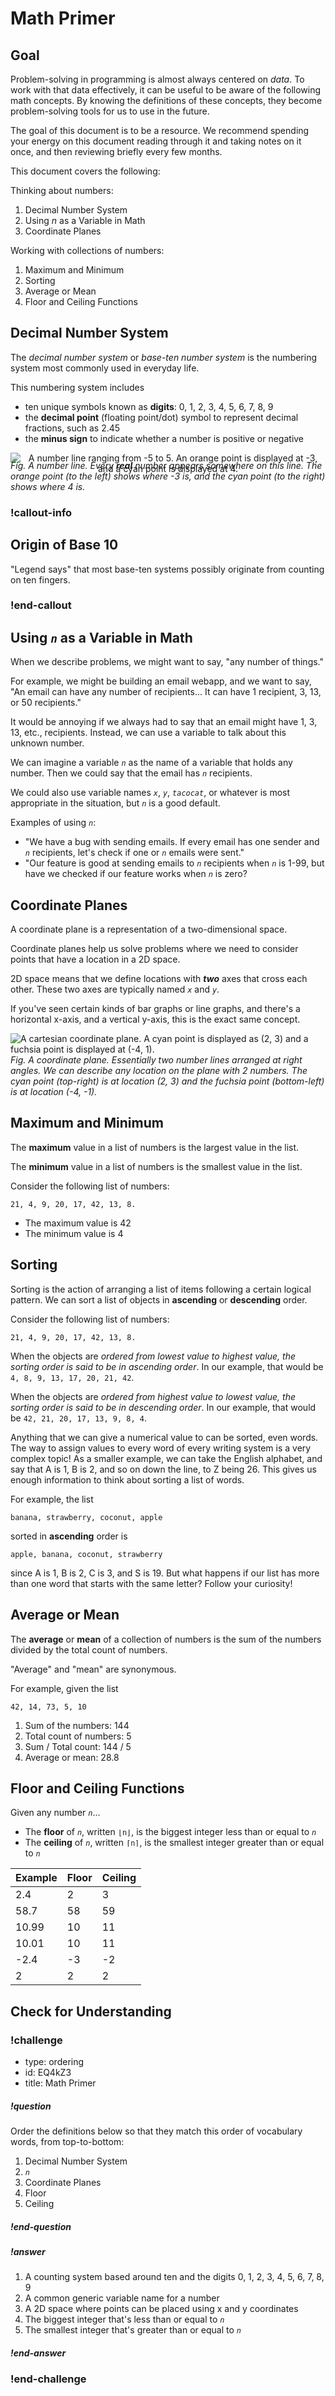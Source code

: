 # Math Primer

## Goal

Problem-solving in programming is almost always centered on _data_. To work with that data effectively, it can be useful to be aware of the following math concepts. By knowing the definitions of these concepts, they become problem-solving tools for us to use in the future.

The goal of this document is to be a resource. We recommend spending your energy on this document reading through it and taking notes on it once, and then reviewing briefly every few months.

This document covers the following:

Thinking about numbers: 

1. Decimal Number System
1. Using _n_ as a Variable in Math
1. Coordinate Planes

Working with collections of numbers:

1. Maximum and Minimum
1. Sorting
1. Average or Mean
1. Floor and Ceiling Functions

## Decimal Number System

The _decimal number system_ or _base-ten number system_ is the numbering system most commonly used in everyday life.

This numbering system includes
* ten unique symbols known as **digits**: 0, 1, 2, 3, 4, 5, 6, 7, 8, 9
* the **decimal point** (floating point/dot) symbol to represent decimal fractions, such as 2.45
* the **minus sign** to indicate whether a number is positive or negative

<div style="max-width: 700px; margin: 0 auto -36px auto; text-align: center;">
<img alt="A number line ranging from -5 to 5.  An orange point is displayed at -3, and a cyan point is displayed at 4." src="../assets/fundamentals-recap_math-primer_number-line.png">
</div>

*Fig. A number line. Every __real__ number appears somewhere on this line. The orange point (to the left) shows where -3 is, and the cyan point (to the right) shows where 4 is.*

### !callout-info

## Origin of Base 10

"Legend says" that most base-ten systems possibly originate from counting on ten fingers.

### !end-callout

## Using _`n`_ as a Variable in Math

When we describe problems, we might want to say, "any number of things."

For example, we might be building an email webapp, and we want to say, "An email can have any number of recipients... It can have 1 recipient, 3, 13, or 50 recipients."

It would be annoying if we always had to say that an email might have 1, 3, 13, etc., recipients. Instead, we can use a variable to talk about this unknown number.

We can imagine a variable _`n`_ as the name of a variable that holds any number. Then we could say that the email has _`n`_ recipients.

We could also use variable names _`x`_, _`y`_, _`tacocat`_, or whatever is most appropriate in the situation, but _`n`_ is a good default.

Examples of using _`n`_:

- "We have a bug with sending emails. If every email has one sender and _`n`_ recipients, let's check if one or _`n`_ emails were sent."
- "Our feature is good at sending emails to _`n`_ recipients when _`n`_ is 1-99, but have we checked if our feature works when _`n`_ is zero?

## Coordinate Planes

A coordinate plane is a representation of a two-dimensional space.

Coordinate planes help us solve problems where we need to consider points that have a location in a 2D space.

2D space means that we define locations with _**two**_ axes that cross each other. These two axes are typically named _`x`_ and _`y`_.

If you've seen certain kinds of bar graphs or line graphs, and there's a horizontal x-axis, and a vertical y-axis, this is the exact same concept.

![A cartesian coordinate plane. A cyan point is displayed as (2, 3) and a fuchsia point is displayed at (-4, 1).](../assets/fundamentals-recap_math-primer_coordinate-plane.png)  
*Fig. A coordinate plane. Essentially two number lines arranged at right angles. We can describe any location on the plane with 2 numbers. The cyan point (top-right) is at location (2, 3) and the fuchsia point (bottom-left) is at location (-4, -1).*

## Maximum and Minimum

The **maximum** value in a list of numbers is the largest value in the list.

The **minimum** value in a list of numbers is the smallest value in the list.

Consider the following list of numbers:

```
21, 4, 9, 20, 17, 42, 13, 8.
```

- The maximum value is 42
- The minimum value is 4

## Sorting

Sorting is the action of arranging a list of items following a certain logical pattern. We can sort a list of objects in **ascending** or **descending** order.

Consider the following list of numbers:

```
21, 4, 9, 20, 17, 42, 13, 8.
```

When the objects are _ordered from lowest value to highest value, the sorting order is said to be in ascending order_. In our example, that would be `4, 8, 9, 13, 17, 20, 21, 42`.

When the objects are _ordered from highest value to lowest value, the sorting order is said to be in descending order_. In our example, that would be `42, 21, 20, 17, 13, 9, 8, 4`.

Anything that we can give a numerical value to can be sorted, even words. The way to assign values to every word of every writing system is a very complex topic! As a smaller example, we can take the English alphabet, and say that A is 1, B is 2, and so on down the line, to Z being 26. This gives us enough information to think about sorting a list of words.

For example, the list

```
banana, strawberry, coconut, apple
```

sorted in **ascending** order is

```
apple, banana, coconut, strawberry
```

since A is 1, B is 2, C is 3, and S is 19. But what happens if our list has more than one word that starts with the same letter? Follow your curiosity!

## Average or Mean

The **average** or **mean** of a collection of numbers is the sum of the numbers divided by the total count of numbers.

"Average" and "mean" are synonymous.

For example, given the list

```
42, 14, 73, 5, 10
```

1. Sum of the numbers: 144
1. Total count of numbers: 5
1. Sum / Total count: 144 / 5
1. Average or mean: 28.8

## Floor and Ceiling Functions

Given any number _`n`_...

- The **floor** of _`n`_, written `⌊n⌋`, is the biggest integer less than or equal to _`n`_
- The **ceiling** of _`n`_, written `⌈n⌉`, is the smallest integer greater than or equal to _`n`_

| Example | Floor | Ceiling |
| ------- | ----- | ------- |
| 2.4     | 2     | 3       |
| 58.7    | 58    | 59      |
| 10.99   | 10    | 11      |
| 10.01   | 10    | 11      |
| -2.4    | -3    | -2      |
| 2       | 2     | 2       |

## Check for Understanding

<!-- Question 1 -->
<!-- prettier-ignore-start -->
### !challenge
* type: ordering
* id: EQ4kZ3
* title: Math Primer
##### !question

Order the definitions below so that they match this order of vocabulary words, from top-to-bottom:

1. Decimal Number System
1. _`n`_
1. Coordinate Planes
1. Floor
1. Ceiling

##### !end-question
##### !answer

1. A counting system based around ten and the digits 0, 1, 2, 3, 4, 5, 6, 7, 8, 9
1. A common generic variable name for a number
1. A 2D space where points can be placed using x and y coordinates
1. The biggest integer that's less than or equal to _`n`_
1. The smallest integer that's greater than or equal to _`n`_

##### !end-answer
### !end-challenge
<!-- prettier-ignore-end -->
